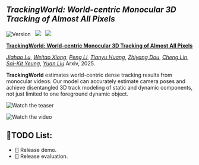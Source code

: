 ## ___***TrackingWorld: World-centric Monocular 3D Tracking of Almost All Pixels***___


![Version](https://img.shields.io/badge/version-1.0.2-blue) &nbsp;
 <a href=''><img src='https://img.shields.io/badge/arXiv-xxxx.xxxx-b31b1b.svg'></a> &nbsp;
 <a href=''><img src='https://img.shields.io/badge/Project-Page-Green'></a> &nbsp;

[**TrackingWorld: World-centric Monocular 3D Tracking of Almost All Pixels**]()

[*Jiahao Lu*](https://github.com/jiah-cloud),
[*Weitao Xiong*](https://openreview.net/profile?id=~Weitao_Xiong1),
[*Peng Li*](https://scholar.google.com/citations?user=8eTLCkwAAAAJ&hl=zh-CN),
[*Tianyu Huang*](https://scholar.google.com/citations?view_op=list_works&hl=en&user=nhbSplwAAAAJ),
[*Zhiyang Dou*](https://frank-zy-dou.github.io/),
[*Cheng Lin*](https://clinplayer.github.io/),
[*Sai-Kit Yeung*](https://saikit.org/index.html),
[*Yuan Liu*](https://liuyuan-pal.github.io/)
Arxiv, 2025. 

**TrackingWorld** estimates world-centric dense tracking results from monocular videos. Our model can accurately estimate camera poses and achieve disentangled 3D track modeling of static and dynamic components, not just limited to one foreground dynamic object. 

![Watch the teaser](assets/vis1_00.png)

![Watch the video](assets/TrackingWorld_video.gif)

## 🔨TODO List:
- [] Release demo.
- [] Release evaluation.

